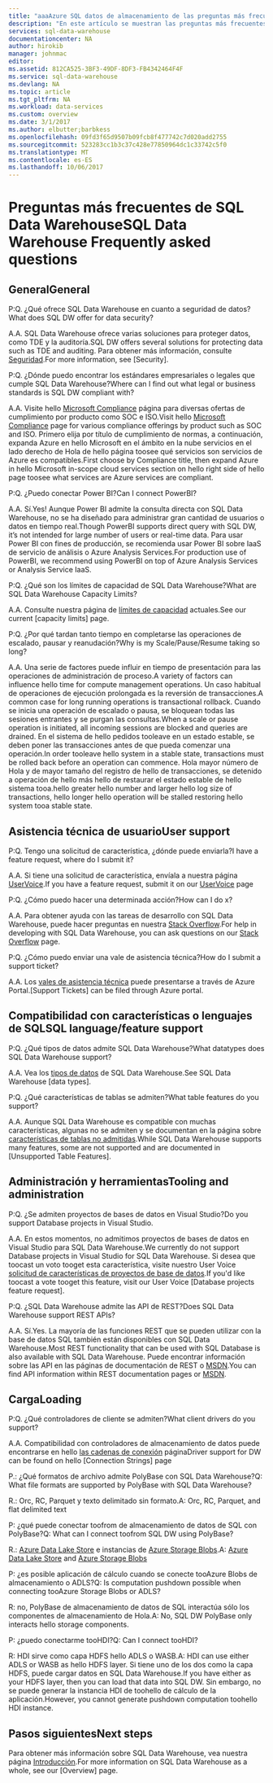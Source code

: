 ```yaml
---
title: "aaaAzure SQL datos de almacenamiento de las preguntas más frecuentes | Documentos de Microsoft"
description: "En este artículo se muestran las preguntas más frecuentes sobre Azure SQL Data Warehouse para clientes y desarrolladores"
services: sql-data-warehouse
documentationcenter: NA
author: hirokib
manager: johnmac
editor: 
ms.assetid: 812CA525-3BF3-49DF-8DF3-FB4342464F4F
ms.service: sql-data-warehouse
ms.devlang: NA
ms.topic: article
ms.tgt_pltfrm: NA
ms.workload: data-services
ms.custom: overview
ms.date: 3/1/2017
ms.author: elbutter;barbkess
ms.openlocfilehash: 09fd3f65d9507b09fcb8f477742c7d020add2755
ms.sourcegitcommit: 523283cc1b3c37c428e77850964dc1c33742c5f0
ms.translationtype: MT
ms.contentlocale: es-ES
ms.lasthandoff: 10/06/2017
---
```

# <a name="sql-data-warehouse-frequently-asked-questions"></a><span data-ttu-id="b3a95-103">Preguntas más frecuentes de SQL Data Warehouse</span><span class="sxs-lookup"><span data-stu-id="b3a95-103">SQL Data Warehouse Frequently asked questions</span></span>

## <a name="general"></a><span data-ttu-id="b3a95-104">General</span><span class="sxs-lookup"><span data-stu-id="b3a95-104">General</span></span>

<span data-ttu-id="b3a95-105">P:</span><span class="sxs-lookup"><span data-stu-id="b3a95-105">Q.</span></span> <span data-ttu-id="b3a95-106">¿Qué ofrece SQL Data Warehouse en cuanto a seguridad de datos?</span><span class="sxs-lookup"><span data-stu-id="b3a95-106">What does SQL DW offer for data security?</span></span>

<span data-ttu-id="b3a95-107">A.</span><span class="sxs-lookup"><span data-stu-id="b3a95-107">A.</span></span> <span data-ttu-id="b3a95-108">SQL Data Warehouse ofrece varias soluciones para proteger datos, como TDE y la auditoría.</span><span class="sxs-lookup"><span data-stu-id="b3a95-108">SQL DW offers several solutions for protecting data such as TDE and auditing.</span></span> <span data-ttu-id="b3a95-109">Para obtener más información, consulte [Seguridad].</span><span class="sxs-lookup"><span data-stu-id="b3a95-109">For more information, see [Security].</span></span>

<span data-ttu-id="b3a95-110">P:</span><span class="sxs-lookup"><span data-stu-id="b3a95-110">Q.</span></span> <span data-ttu-id="b3a95-111">¿Dónde puedo encontrar los estándares empresariales o legales que cumple SQL Data Warehouse?</span><span class="sxs-lookup"><span data-stu-id="b3a95-111">Where can I find out what legal or business standards is SQL DW compliant with?</span></span>

<span data-ttu-id="b3a95-112">A.</span><span class="sxs-lookup"><span data-stu-id="b3a95-112">A.</span></span> <span data-ttu-id="b3a95-113">Visite hello [Microsoft Compliance] página para diversas ofertas de cumplimiento por producto como SOC e ISO.</span><span class="sxs-lookup"><span data-stu-id="b3a95-113">Visit hello [Microsoft Compliance] page for various compliance offerings by product such as SOC and ISO.</span></span> <span data-ttu-id="b3a95-114">Primero elija por título de cumplimiento de normas, a continuación, expanda Azure en hello Microsoft en el ámbito en la nube servicios en el lado derecho de Hola de hello página toosee qué servicios son servicios de Azure es compatibles.</span><span class="sxs-lookup"><span data-stu-id="b3a95-114">First choose by Compliance title, then expand Azure in hello Microsoft in-scope cloud services section on hello right side of hello page toosee what services are Azure services are compliant.</span></span>

<span data-ttu-id="b3a95-115">P:</span><span class="sxs-lookup"><span data-stu-id="b3a95-115">Q.</span></span> <span data-ttu-id="b3a95-116">¿Puedo conectar Power BI?</span><span class="sxs-lookup"><span data-stu-id="b3a95-116">Can I connect PowerBI?</span></span>

<span data-ttu-id="b3a95-117">A.</span><span class="sxs-lookup"><span data-stu-id="b3a95-117">A.</span></span> <span data-ttu-id="b3a95-118">Sí.</span><span class="sxs-lookup"><span data-stu-id="b3a95-118">Yes!</span></span> <span data-ttu-id="b3a95-119">Aunque Power BI admite la consulta directa con SQL Data Warehouse, no se ha diseñado para administrar gran cantidad de usuarios o datos en tiempo real.</span><span class="sxs-lookup"><span data-stu-id="b3a95-119">Though PowerBI supports direct query with SQL DW, it’s not intended for large number of users or real-time data.</span></span> <span data-ttu-id="b3a95-120">Para usar Power BI con fines de producción, se recomienda usar Power BI sobre IaaS de servicio de análisis o Azure Analysis Services.</span><span class="sxs-lookup"><span data-stu-id="b3a95-120">For production use of PowerBI, we recommend using PowerBI on top of Azure Analysis Services or Analysis Service IaaS.</span></span> 

<span data-ttu-id="b3a95-121">P:</span><span class="sxs-lookup"><span data-stu-id="b3a95-121">Q.</span></span> <span data-ttu-id="b3a95-122">¿Qué son los límites de capacidad de SQL Data Warehouse?</span><span class="sxs-lookup"><span data-stu-id="b3a95-122">What are SQL Data Warehouse Capacity Limits?</span></span>

<span data-ttu-id="b3a95-123">A.</span><span class="sxs-lookup"><span data-stu-id="b3a95-123">A.</span></span> <span data-ttu-id="b3a95-124">Consulte nuestra página de [límites de capacidad] actuales.</span><span class="sxs-lookup"><span data-stu-id="b3a95-124">See our current [capacity limits] page.</span></span> 

<span data-ttu-id="b3a95-125">P:</span><span class="sxs-lookup"><span data-stu-id="b3a95-125">Q.</span></span> <span data-ttu-id="b3a95-126">¿Por qué tardan tanto tiempo en completarse las operaciones de escalado, pausar y reanudación?</span><span class="sxs-lookup"><span data-stu-id="b3a95-126">Why is my Scale/Pause/Resume taking so long?</span></span>

<span data-ttu-id="b3a95-127">A.</span><span class="sxs-lookup"><span data-stu-id="b3a95-127">A.</span></span> <span data-ttu-id="b3a95-128">Una serie de factores puede influir en tiempo de presentación para las operaciones de administración de proceso.</span><span class="sxs-lookup"><span data-stu-id="b3a95-128">A variety of factors can influence hello time for compute management operations.</span></span> <span data-ttu-id="b3a95-129">Un caso habitual de operaciones de ejecución prolongada es la reversión de transacciones.</span><span class="sxs-lookup"><span data-stu-id="b3a95-129">A common case for  long running operations is transactional rollback.</span></span> <span data-ttu-id="b3a95-130">Cuando se inicia una operación de escalado o pausa, se bloquean todas las sesiones entrantes y se purgan las consultas.</span><span class="sxs-lookup"><span data-stu-id="b3a95-130">When a scale or pause operation is initiated, all incoming sessions are blocked and queries are drained.</span></span> <span data-ttu-id="b3a95-131">En el sistema de hello pedidos tooleave en un estado estable, se deben poner las transacciones antes de que pueda comenzar una operación.</span><span class="sxs-lookup"><span data-stu-id="b3a95-131">In order tooleave hello system in a stable state, transactions must be rolled back before an operation can commence.</span></span> <span data-ttu-id="b3a95-132">Hola mayor número de Hola y de mayor tamaño del registro de hello de transacciones, se detenido a operación de hello más hello de restaurar el estado estable de hello sistema tooa.</span><span class="sxs-lookup"><span data-stu-id="b3a95-132">hello greater hello number and larger hello log size of transactions, hello longer hello operation will be stalled restoring hello system tooa stable state.</span></span>

## <a name="user-support"></a><span data-ttu-id="b3a95-133">Asistencia técnica de usuario</span><span class="sxs-lookup"><span data-stu-id="b3a95-133">User support</span></span>

<span data-ttu-id="b3a95-134">P:</span><span class="sxs-lookup"><span data-stu-id="b3a95-134">Q.</span></span> <span data-ttu-id="b3a95-135">Tengo una solicitud de característica, ¿dónde puede enviarla?</span><span class="sxs-lookup"><span data-stu-id="b3a95-135">I have a feature request, where do I submit it?</span></span>

<span data-ttu-id="b3a95-136">A.</span><span class="sxs-lookup"><span data-stu-id="b3a95-136">A.</span></span> <span data-ttu-id="b3a95-137">Si tiene una solicitud de característica, envíala a nuestra página [UserVoice].</span><span class="sxs-lookup"><span data-stu-id="b3a95-137">If you have a feature request, submit it on our [UserVoice] page</span></span>

<span data-ttu-id="b3a95-138">P:</span><span class="sxs-lookup"><span data-stu-id="b3a95-138">Q.</span></span> <span data-ttu-id="b3a95-139">¿Cómo puedo hacer una determinada acción?</span><span class="sxs-lookup"><span data-stu-id="b3a95-139">How can I do x?</span></span>

<span data-ttu-id="b3a95-140">A.</span><span class="sxs-lookup"><span data-stu-id="b3a95-140">A.</span></span> <span data-ttu-id="b3a95-141">Para obtener ayuda con las tareas de desarrollo con SQL Data Warehouse, puede hacer preguntas en nuestra [Stack Overflow].</span><span class="sxs-lookup"><span data-stu-id="b3a95-141">For help in developing with SQL Data Warehouse, you can ask questions on our [Stack Overflow] page.</span></span> 

<span data-ttu-id="b3a95-142">P:</span><span class="sxs-lookup"><span data-stu-id="b3a95-142">Q.</span></span> <span data-ttu-id="b3a95-143">¿Cómo puedo enviar una vale de asistencia técnica?</span><span class="sxs-lookup"><span data-stu-id="b3a95-143">How do I submit a support ticket?</span></span>

<span data-ttu-id="b3a95-144">A.</span><span class="sxs-lookup"><span data-stu-id="b3a95-144">A.</span></span> <span data-ttu-id="b3a95-145">Los [vales de asistencia técnica] puede presentarse a través de Azure Portal.</span><span class="sxs-lookup"><span data-stu-id="b3a95-145">[Support Tickets] can be filed through Azure portal.</span></span>

## <a name="sql-languagefeature-support"></a><span data-ttu-id="b3a95-146">Compatibilidad con características o lenguajes de SQL</span><span class="sxs-lookup"><span data-stu-id="b3a95-146">SQL language/feature support</span></span> 

<span data-ttu-id="b3a95-147">P:</span><span class="sxs-lookup"><span data-stu-id="b3a95-147">Q.</span></span> <span data-ttu-id="b3a95-148">¿Qué tipos de datos admite SQL Data Warehouse?</span><span class="sxs-lookup"><span data-stu-id="b3a95-148">What datatypes does SQL Data Warehouse support?</span></span>

<span data-ttu-id="b3a95-149">A.</span><span class="sxs-lookup"><span data-stu-id="b3a95-149">A.</span></span> <span data-ttu-id="b3a95-150">Vea los [tipos de datos] de SQL Data Warehouse.</span><span class="sxs-lookup"><span data-stu-id="b3a95-150">See SQL Data Warehouse [data types].</span></span>

<span data-ttu-id="b3a95-151">P:</span><span class="sxs-lookup"><span data-stu-id="b3a95-151">Q.</span></span> <span data-ttu-id="b3a95-152">¿Qué características de tablas se admiten?</span><span class="sxs-lookup"><span data-stu-id="b3a95-152">What table features do you support?</span></span>

<span data-ttu-id="b3a95-153">A.</span><span class="sxs-lookup"><span data-stu-id="b3a95-153">A.</span></span> <span data-ttu-id="b3a95-154">Aunque SQL Data Warehouse es compatible con muchas características, algunas no se admiten y se documentan en la página sobre [características de tablas no admitidas].</span><span class="sxs-lookup"><span data-stu-id="b3a95-154">While SQL Data Warehouse supports many features, some are not supported and are documented in [Unsupported Table Features].</span></span>

## <a name="tooling-and-administration"></a><span data-ttu-id="b3a95-155">Administración y herramientas</span><span class="sxs-lookup"><span data-stu-id="b3a95-155">Tooling and administration</span></span>

<span data-ttu-id="b3a95-156">P:</span><span class="sxs-lookup"><span data-stu-id="b3a95-156">Q.</span></span> <span data-ttu-id="b3a95-157">¿Se admiten proyectos de bases de datos en Visual Studio?</span><span class="sxs-lookup"><span data-stu-id="b3a95-157">Do you support Database projects in Visual Studio.</span></span>

<span data-ttu-id="b3a95-158">A.</span><span class="sxs-lookup"><span data-stu-id="b3a95-158">A.</span></span> <span data-ttu-id="b3a95-159">En estos momentos, no admitimos proyectos de bases de datos en Visual Studio para SQL Data Warehouse.</span><span class="sxs-lookup"><span data-stu-id="b3a95-159">We currently do not support Database projects in Visual Studio for SQL Data Warehouse.</span></span> <span data-ttu-id="b3a95-160">Si desea que toocast un voto tooget esta característica, visite nuestro User Voice [solicitud de características de proyectos de base de datos].</span><span class="sxs-lookup"><span data-stu-id="b3a95-160">If you'd like toocast a vote tooget this feature, visit our User Voice [Database projects feature request].</span></span>

<span data-ttu-id="b3a95-161">P:</span><span class="sxs-lookup"><span data-stu-id="b3a95-161">Q.</span></span> <span data-ttu-id="b3a95-162">¿SQL Data Warehouse admite las API de REST?</span><span class="sxs-lookup"><span data-stu-id="b3a95-162">Does SQL Data Warehouse support REST APIs?</span></span>

<span data-ttu-id="b3a95-163">A.</span><span class="sxs-lookup"><span data-stu-id="b3a95-163">A.</span></span> <span data-ttu-id="b3a95-164">Sí.</span><span class="sxs-lookup"><span data-stu-id="b3a95-164">Yes.</span></span> <span data-ttu-id="b3a95-165">La mayoría de las funciones REST que se pueden utilizar con la base de datos SQL también están disponibles con SQL Data Warehouse.</span><span class="sxs-lookup"><span data-stu-id="b3a95-165">Most REST functionality that can be used with SQL Database is also available with SQL Data Warehouse.</span></span> <span data-ttu-id="b3a95-166">Puede encontrar información sobre las API en las páginas de documentación de REST o [MSDN].</span><span class="sxs-lookup"><span data-stu-id="b3a95-166">You can find API information within REST documentation pages or [MSDN].</span></span>


## <a name="loading"></a><span data-ttu-id="b3a95-167">Carga</span><span class="sxs-lookup"><span data-stu-id="b3a95-167">Loading</span></span>

<span data-ttu-id="b3a95-168">P:</span><span class="sxs-lookup"><span data-stu-id="b3a95-168">Q.</span></span> <span data-ttu-id="b3a95-169">¿Qué controladores de cliente se admiten?</span><span class="sxs-lookup"><span data-stu-id="b3a95-169">What client drivers do you support?</span></span>

<span data-ttu-id="b3a95-170">A.</span><span class="sxs-lookup"><span data-stu-id="b3a95-170">A.</span></span> <span data-ttu-id="b3a95-171">Compatibilidad con controladores de almacenamiento de datos puede encontrarse en hello [las cadenas de conexión] página</span><span class="sxs-lookup"><span data-stu-id="b3a95-171">Driver support for DW can be found on hello [Connection Strings] page</span></span>

<span data-ttu-id="b3a95-172">P.: ¿Qué formatos de archivo admite PolyBase con SQL Data Warehouse?</span><span class="sxs-lookup"><span data-stu-id="b3a95-172">Q: What file formats are supported by PolyBase with SQL Data Warehouse?</span></span>

<span data-ttu-id="b3a95-173">R.: Orc, RC, Parquet y texto delimitado sin formato.</span><span class="sxs-lookup"><span data-stu-id="b3a95-173">A: Orc, RC, Parquet, and flat delimited text</span></span>

<span data-ttu-id="b3a95-174">P: ¿qué puede conectar toofrom de almacenamiento de datos de SQL con PolyBase?</span><span class="sxs-lookup"><span data-stu-id="b3a95-174">Q: What can I connect toofrom SQL DW using PolyBase?</span></span> 

<span data-ttu-id="b3a95-175">R.: [Azure Data Lake Store] e instancias de [Azure Storage Blobs].</span><span class="sxs-lookup"><span data-stu-id="b3a95-175">A: [Azure Data Lake Store] and [Azure Storage Blobs]</span></span>

<span data-ttu-id="b3a95-176">P: ¿es posible aplicación de cálculo cuando se conecte tooAzure Blobs de almacenamiento o ADLS?</span><span class="sxs-lookup"><span data-stu-id="b3a95-176">Q: Is computation pushdown possible  when connecting tooAzure Storage Blobs or ADLS?</span></span> 

<span data-ttu-id="b3a95-177">R: no, PolyBase de almacenamiento de datos de SQL interactúa sólo los componentes de almacenamiento de Hola.</span><span class="sxs-lookup"><span data-stu-id="b3a95-177">A: No, SQL DW PolyBase only interacts hello storage components.</span></span> 

<span data-ttu-id="b3a95-178">P: ¿puedo conectarme tooHDI?</span><span class="sxs-lookup"><span data-stu-id="b3a95-178">Q: Can I connect tooHDI?</span></span>

<span data-ttu-id="b3a95-179">R: HDI sirve como capa HDFS hello ADLS o WASB.</span><span class="sxs-lookup"><span data-stu-id="b3a95-179">A: HDI can use either ADLS or WASB as hello HDFS layer.</span></span> <span data-ttu-id="b3a95-180">Si tiene uno de los dos como la capa HDFS, puede cargar datos en SQL Data Warehouse.</span><span class="sxs-lookup"><span data-stu-id="b3a95-180">If you have either as your HDFS layer, then you can load that data into SQL DW.</span></span> <span data-ttu-id="b3a95-181">Sin embargo, no se puede generar la instancia HDI de toohello de cálculo de la aplicación.</span><span class="sxs-lookup"><span data-stu-id="b3a95-181">However, you cannot generate pushdown computation toohello HDI instance.</span></span> 

## <a name="next-steps"></a><span data-ttu-id="b3a95-182">Pasos siguientes</span><span class="sxs-lookup"><span data-stu-id="b3a95-182">Next steps</span></span>
<span data-ttu-id="b3a95-183">Para obtener más información sobre SQL Data Warehouse, vea nuestra página [Introducción].</span><span class="sxs-lookup"><span data-stu-id="b3a95-183">For more information on SQL Data Warehouse as a whole, see our [Overview] page.</span></span>


<!-- Article references -->
[UserVoice]: https://feedback.azure.com/forums/307516-sql-data-warehouse
[las cadenas de conexión]: ./sql-data-warehouse-connection-strings.md
[Stack Overflow]: http://stackoverflow.com/questions/tagged/azure-sqldw
[vales de asistencia técnica]: ./sql-data-warehouse-get-started-create-support-ticket.md
[Seguridad]: ./sql-data-warehouse-overview-manage-security.md
[Microsoft Compliance]: https://www.microsoft.com/en-us/trustcenter/compliance/complianceofferings
[límites de capacidad]: ./sql-data-warehouse-service-capacity-limits.md
[tipos de datos]: ./sql-data-warehouse-tables-data-types.md
[características de tablas no admitidas]: ./sql-data-warehouse-tables-overview.md#unsupported-table-features
[Azure Data Lake Store]: ./sql-data-warehouse-load-from-azure-data-lake-store.md
[Azure Storage Blobs]: ./sql-data-warehouse-load-from-azure-blob-storage-with-polybase.md
[solicitud de características de proyectos de base de datos]: https://feedback.azure.com/forums/307516-sql-data-warehouse/suggestions/13313247-database-project-from-visual-studio-to-support-azu
[MSDN]: https://msdn.microsoft.com/en-us/library/azure/mt163685.aspx
[Introducción]: ./sql-data-warehouse-overview-faq.md